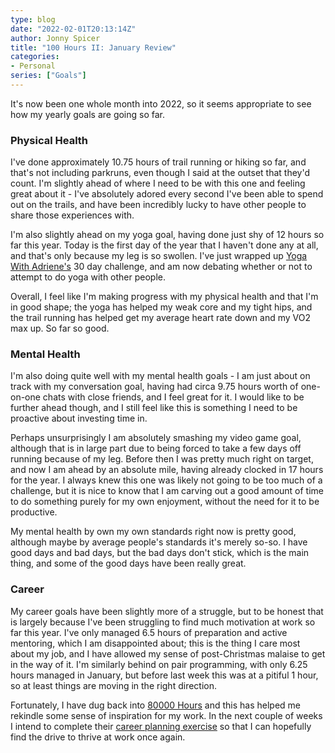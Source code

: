 ```yaml
---
type: blog
date: "2022-02-01T20:13:14Z"
author: Jonny Spicer
title: "100 Hours II: January Review"
categories:
- Personal
series: ["Goals"]
---
```

It's now been one whole month into 2022, so it seems appropriate to see how my yearly goals are going so far.

### Physical Health

I've done approximately 10.75 hours of trail running or hiking so far, and that's not including parkruns, even though I said at the outset
that they'd count. I'm slightly ahead of where I need to be with this one and feeling great about it - I've absolutely adored every second
I've been able to spend out on the trails, and have been incredibly lucky to have other people to share those experiences with.

I'm also slightly ahead on my yoga goal, having done just shy of 12 hours so far this year. Today is the first day of the year that I
haven't done any at all, and that's only because my leg is so swollen. I've just wrapped up [Yoga With Adriene's](https://www.youtube.com/c/yogawithadriene) 30 day challenge, and am now debating whether or not to attempt to do yoga with other people.

Overall, I feel like I'm making progress with my physical health and that I'm in good shape; the yoga has helped my weak core and my
tight hips, and the trail running has helped get my average heart rate down and my VO2 max up. So far so good.

### Mental Health

I'm also doing quite well with my mental health goals - I am just about on track with my conversation goal, having had circa 9.75 hours
worth of one-on-one chats with close friends, and I feel great for it. I would like to be further ahead though, and I still feel like
this is something I need to be proactive about investing time in.

Perhaps unsurprisingly I am absolutely smashing my video game goal, although that is in large part due to being forced to take a few days
off running because of my leg. Before then I was pretty much right on target, and now I am ahead by an absolute mile, having already
clocked in 17 hours for the year. I always knew this one was likely not going to be too much of a challenge, but it is nice to know that
I am carving out a good amount of time to do something purely for my own enjoyment, without the need for it to be productive.

My mental health by own my own standards right now is pretty good, although maybe by average people's standards it's merely so-so. I
have good days and bad days, but the bad days don't stick, which is the main thing, and some of the good days have been really great.

### Career

My career goals have been slightly more of a struggle, but to be honest that is largely because I've been struggling to find much
motivation at work so far this year. I've only managed 6.5 hours of preparation and active mentoring, which I am disappointed about; this
is the thing I care most about my job, and I have allowed my sense of post-Christmas malaise to get in the way of it. I'm similarly behind
on pair programming, with only 6.25 hours managed in January, but before last week this was at a pitiful 1 hour, so at least things are
moving in the right direction.

Fortunately, I have dug back into [80000 Hours](https://80000hours.org) and this has helped me rekindle some sense of inspiration for my
work. In the next couple of weeks I intend to complete their [career planning exercise](https://80000hours.org/career-planning/process/)
so that I can hopefully find the drive to thrive at work once again.
